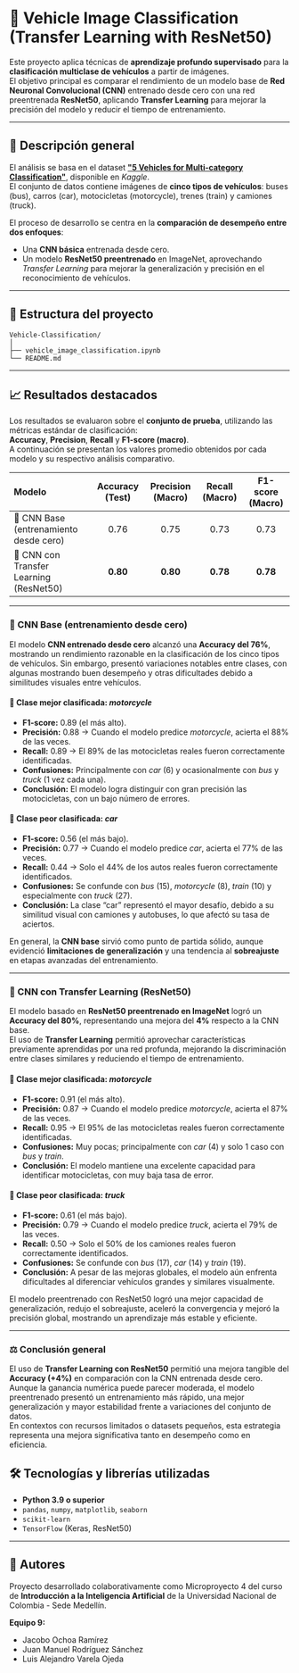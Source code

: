 # 🚗 Vehicle Image Classification (Transfer Learning with ResNet50)

Este proyecto aplica técnicas de **aprendizaje profundo supervisado** para la **clasificación multiclase de vehículos** a partir de imágenes.  
El objetivo principal es comparar el rendimiento de un modelo base de **Red Neuronal Convolucional (CNN)** entrenado desde cero con una red preentrenada **ResNet50**, aplicando **Transfer Learning** para mejorar la precisión del modelo y reducir el tiempo de entrenamiento.

---

## 📘 Descripción general

El análisis se basa en el dataset **["5 Vehicles for Multi-category Classification"](https://www.kaggle.com/datasets/mrtontrnok/5-vehichles-for-multicategory-classification)**, disponible en *Kaggle*.  
El conjunto de datos contiene imágenes de **cinco tipos de vehículos**: buses (bus), carros (car), motocicletas (motorcycle), trenes (train) y camiones (truck).  

El proceso de desarrollo se centra en la **comparación de desempeño entre dos enfoques**:
- Una **CNN básica** entrenada desde cero.  
- Un modelo **ResNet50 preentrenado** en ImageNet, aprovechando *Transfer Learning* para mejorar la generalización y precisión en el reconocimiento de vehículos.

---

## 📂 Estructura del proyecto

```plaintext
Vehicle-Classification/
│
├── vehicle_image_classification.ipynb
└── README.md
```

---

## 📈 Resultados destacados

Los resultados se evaluaron sobre el **conjunto de prueba**, utilizando las métricas estándar de clasificación:  
**Accuracy**, **Precision**, **Recall** y **F1-score (macro)**.  
A continuación se presentan los valores promedio obtenidos por cada modelo y su respectivo análisis comparativo.

| Modelo | Accuracy (Test) | Precision (Macro) | Recall (Macro) | F1-score (Macro) |
|:--------|:---------------:|:-----------------:|:---------------:|:----------------:|
| 🧩 CNN Base (entrenamiento desde cero) | 0.76 | 0.75 | 0.73 | 0.73 |
| 🔁 CNN con Transfer Learning (ResNet50) | **0.80** | **0.80** | **0.78** | **0.78** |

---

### 🧩 CNN Base (entrenamiento desde cero)

El modelo **CNN entrenado desde cero** alcanzó una **Accuracy del 76%**, mostrando un rendimiento razonable en la clasificación de los cinco tipos de vehículos. Sin embargo, presentó variaciones notables entre clases, con algunas mostrando buen desempeño y otras dificultades debido a similitudes visuales entre vehículos.

#### 🔹 Clase mejor clasificada: *motorcycle*
- **F1-score:** 0.89 (el más alto).  
- **Precisión:** 0.88 → Cuando el modelo predice *motorcycle*, acierta el 88% de las veces.  
- **Recall:** 0.89 → El 89% de las motocicletas reales fueron correctamente identificadas.  
- **Confusiones:** Principalmente con *car* (6) y ocasionalmente con *bus* y *truck*  (1 vez cada una).  
- **Conclusión:** El modelo logra distinguir con gran precisión las motocicletas, con un bajo número de errores.

#### 🔻 Clase peor clasificada: *car*
- **F1-score:** 0.56 (el más bajo).  
- **Precisión:** 0.77 → Cuando el modelo predice *car*, acierta el 77% de las veces.  
- **Recall:** 0.44 → Solo el 44% de los autos reales fueron correctamente identificados.  
- **Confusiones:** Se confunde con *bus* (15), *motorcycle* (8), *train* (10) y especialmente con *truck* (27).  
- **Conclusión:** La clase “car” representó el mayor desafío, debido a su similitud visual con camiones y autobuses, lo que afectó su tasa de aciertos.

En general, la **CNN base** sirvió como punto de partida sólido, aunque evidenció **limitaciones de generalización** y una tendencia al **sobreajuste** en etapas avanzadas del entrenamiento.

---

### 🔁 CNN con Transfer Learning (ResNet50)

El modelo basado en **ResNet50 preentrenado en ImageNet** logró un **Accuracy del 80%**, representando una mejora del **4%** respecto a la CNN base.  
El uso de **Transfer Learning** permitió aprovechar características previamente aprendidas por una red profunda, mejorando la discriminación entre clases similares y reduciendo el tiempo de entrenamiento.

#### 🔹 Clase mejor clasificada: *motorcycle*
- **F1-score:** 0.91 (el más alto).  
- **Precisión:** 0.87 → Cuando el modelo predice *motorcycle*, acierta el 87% de las veces.  
- **Recall:** 0.95 → El 95% de las motocicletas reales fueron correctamente identificadas.  
- **Confusiones:** Muy pocas; principalmente con *car* (4) y solo 1 caso con *bus* y *train*.  
- **Conclusión:** El modelo mantiene una excelente capacidad para identificar motocicletas, con muy baja tasa de error.

#### 🔻 Clase peor clasificada: *truck*
- **F1-score:** 0.61 (el más bajo).  
- **Precisión:** 0.79 → Cuando el modelo predice *truck*, acierta el 79% de las veces.  
- **Recall:** 0.50 → Solo el 50% de los camiones reales fueron correctamente identificados.  
- **Confusiones:** Se confunde con *bus* (17), *car* (14) y *train* (19).  
- **Conclusión:** A pesar de las mejoras globales, el modelo aún enfrenta dificultades al diferenciar vehículos grandes y similares visualmente.

El modelo preentrenado con ResNet50 logró una mejor capacidad de generalización, redujo el sobreajuste, aceleró la convergencia y mejoró la precisión global, mostrando un aprendizaje más estable y eficiente.

---

### ⚖️ Conclusión general

El uso de **Transfer Learning con ResNet50** permitió una mejora tangible del **Accuracy (+4%)** en comparación con la CNN entrenada desde cero.  
Aunque la ganancia numérica puede parecer moderada, el modelo preentrenado presentó un entrenamiento más rápido, una mejor generalización y mayor estabilidad frente a variaciones del conjunto de datos.  
En contextos con recursos limitados o datasets pequeños, esta estrategia representa una mejora significativa tanto en desempeño como en eficiencia.

## 🛠️ Tecnologías y librerías utilizadas

- **Python 3.9 o superior**
- `pandas`, `numpy`, `matplotlib`, `seaborn`
- `scikit-learn`
- `TensorFlow` (Keras, ResNet50)

---

## 👥 Autores

Proyecto desarrollado colaborativamente como Microproyecto 4 del curso de **Introducción a la Inteligencia Artificial** de la Universidad Nacional de Colombia - Sede Medellín.

**Equipo 9:**

- Jacobo Ochoa Ramírez
- Juan Manuel Rodríguez Sánchez
- Luis Alejandro Varela Ojeda
